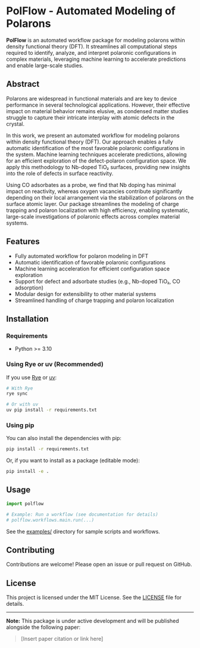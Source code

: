 # PolFlow - Automated Modeling of Polarons

**PolFlow** is an automated workflow package for modeling polarons within density functional theory (DFT). It streamlines all computational steps required to identify, analyze, and interpret polaronic configurations in complex materials, leveraging machine learning to accelerate predictions and enable large-scale studies.

## Abstract

Polarons are widespread in functional materials and are key to device performance in several technological applications. However, their effective impact on material behavior remains elusive, as condensed matter studies struggle to capture their intricate interplay with atomic defects in the crystal.

In this work, we present an automated workflow for modeling polarons within density functional theory (DFT). Our approach enables a fully automatic identification of the most favorable polaronic configurations in the system. Machine learning techniques accelerate predictions, allowing for an efficient exploration of the defect-polaron configuration space. We apply this methodology to Nb-doped TiO₂ surfaces, providing new insights into the role of defects in surface reactivity.

Using CO adsorbates as a probe, we find that Nb doping has minimal impact on reactivity, whereas oxygen vacancies contribute significantly depending on their local arrangement via the stabilization of polarons on the surface atomic layer. Our package streamlines the modeling of charge trapping and polaron localization with high efficiency, enabling systematic, large-scale investigations of polaronic effects across complex material systems.

## Features

- Fully automated workflow for polaron modeling in DFT
- Automatic identification of favorable polaronic configurations
- Machine learning acceleration for efficient configuration space exploration
- Support for defect and adsorbate studies (e.g., Nb-doped TiO₂, CO adsorption)
- Modular design for extensibility to other material systems
- Streamlined handling of charge trapping and polaron localization

## Installation

### Requirements

- Python >= 3.10

### Using Rye or uv (Recommended)

If you use [Rye](https://rye-up.com/) or [uv](https://github.com/astral-sh/uv):

```bash
# With Rye
rye sync

# Or with uv
uv pip install -r requirements.txt
```

### Using pip

You can also install the dependencies with pip:

```bash
pip install -r requirements.txt
```

Or, if you want to install as a package (editable mode):

```bash
pip install -e .
```

## Usage

```python
import polflow

# Example: Run a workflow (see documentation for details)
# polflow.workflows.main.run(...)
```

See the [examples/](examples/) directory for sample scripts and workflows.

## Contributing

Contributions are welcome! Please open an issue or pull request on GitHub.

## License

This project is licensed under the MIT License. See the [LICENSE](LICENSE) file for details.

---

**Note:** This package is under active development and will be published alongside the following paper:

> [Insert paper citation or link here]

